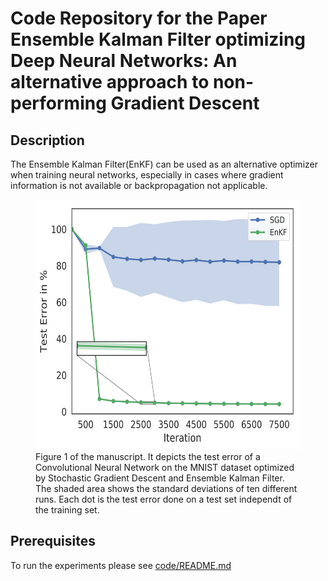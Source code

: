 # Code Repository for the Paper Ensemble Kalman Filter optimizing Deep Neural Networks: An alternative approach to non-performing Gradient Descent

## Description 
The Ensemble Kalman Filter(EnKF) can be used as an alternative optimizer when training neural networks, especially in cases where gradient information is not available or backpropagation not applicable.

<figure>
<img src="./figures/all_test_error_iteration.png" height="400">
  <figcaption>Figure 1 of the manuscript. It depicts the test error of a Convolutional Neural Network on the MNIST dataset optimized by Stochastic Gradient Descent and Ensemble Kalman Filter. The shaded area shows the standard deviations of ten different runs. Each dot is the test error done on a test set independt of the training set.</figcaption>
</figure>

## Prerequisites
To run the experiments please see [code/README.md](code/README.md)

